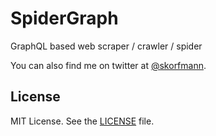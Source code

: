 # SpiderGraph

GraphQL based web scraper / crawler / spider

You can also find me on twitter at [@skorfmann](https://twitter.com/skorfmann).

## License
MIT License. See the [LICENSE](LICENSE) file.
